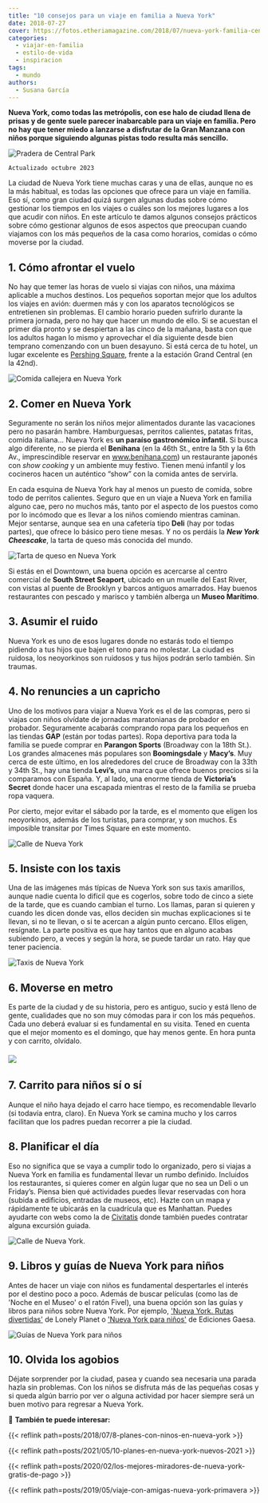 ```yaml
---
title: "10 consejos para un viaje en familia a Nueva York"
date: 2018-07-27
cover: https://fotos.etheriamagazine.com/2018/07/nueva-york-familia-central-park.jpg
categories: 
  - viajar-en-familia
  - estilo-de-vida
  - inspiracion
tags: 
  - mundo
authors: 
  - Susana García
---
```


**Nueva York, como todas las metrópolis, con ese halo de ciudad llena de prisas y de 
gente suele parecer inabarcable para un viaje en familia. Pero no hay que tener miedo a 
lanzarse a disfrutar de la Gran Manzana con niños porque siguiendo algunas pistas todo 
resulta más sencillo.** 

![Pradera de Central Park](https://fotos.etheriamagazine.com/2018/07/nueva-york-familia-central-park.jpg "Juegos en Central Park.")

```
Actualizado octubre 2023
```

La ciudad de Nueva York tiene muchas caras y una de ellas, aunque no es la más habitual, 
es todas las opciones que ofrece para un viaje en familia. Eso sí, como gran ciudad 
quizá surgen algunas dudas sobre cómo gestionar los tiempos en los viajes o cuáles son 
los mejores lugares a los que acudir con niños. En este artículo te damos algunos 
consejos prácticos sobre cómo gestionar algunos de esos aspectos que preocupan cuando 
viajamos con los más pequeños de la casa como horarios, comidas o cómo moverse por la 
ciudad. 

## 1\. Cómo afrontar el vuelo

No hay que temer las horas de vuelo si viajas con niños, una máxima aplicable a muchos 
destinos. Los pequeños soportan mejor que los adultos los viajes en avión: duermen más y 
con los aparatos tecnológicos se entretienen sin problemas. El cambio horario pueden 
sufrirlo durante la primera jornada, pero no hay que hacer un mundo de ello. Si se 
acuestan el primer día pronto y se despiertan a las cinco de la mañana, basta con que 
los adultos hagan lo mismo y aprovechar el día siguiente desde bien temprano comenzando 
con un buen desayuno. Si está cerca de tu hotel, un lugar excelente es [Pershing 
Square](http://www.pershingsquare.com), frente a la estación Grand Central (en la 42nd). 

![Comida callejera en Nueva York](https://fotos.etheriamagazine.com/2018/07/Nueva-York-familias-perrito-caliente.jpg "Puesto típico de 'hot dogs' en Nueva York. © Chenyu Guan")

## 2\. Comer en Nueva York

Seguramente no serán los niños mejor alimentados durante las vacaciones pero no pasarán 
hambre. Hamburguesas, perritos calientes, patatas fritas, comida italiana… Nueva York es 
**un paraíso gastronómico infantil.** Si busca algo diferente, no se pierda el 
**Benihana** (en la 46th St., entre la 5th y la 6th Av., imprescindible reservar en 
www.benihana.com) un restaurante japonés con _show cooking_ y un ambiente muy festivo. 
Tienen menú infantil y los cocineros hacen un auténtico “show” con la comida antes de 
servirla. 

En cada esquina de Nueva York hay al menos un puesto de comida, sobre todo de perritos 
calientes. Seguro que en un viaje a Nueva York en familia alguno cae, pero no muchos 
más, tanto por el aspecto de los puestos como por lo incómodo que es llevar a los niños 
comiendo mientras caminan. Mejor sentarse, aunque sea en una cafetería tipo **Deli** 
(hay por todas partes), que ofrece lo básico pero tiene mesas. Y no os perdáis la _**New 
York Cheescake**_, la tarta de queso más conocida del mundo. 

![Tarta de queso en Nueva York](https://fotos.etheriamagazine.com/2018/07/nueva-york-familia-tarta-queso.jpg "New York Cheesecake.")

Si estás en el Downtown, una buena opción es acercarse al centro comercial de **South 
Street Seaport**, ubicado en un muelle del East River, con vistas al puente de Brooklyn 
y barcos antiguos amarrados. Hay buenos restaurantes con pescado y marisco y también 
alberga un **Museo Marítimo**. 

## 3\. Asumir el ruido

Nueva York es uno de esos lugares donde no estarás todo el tiempo pidiendo a tus hijos 
que bajen el tono para no molestar. La ciudad es ruidosa, los neoyorkinos son ruidosos y 
tus hijos podrán serlo también. Sin traumas. 

## 4\. No renuncies a un capricho

Uno de los motivos para viajar a Nueva York es el de las compras, pero si viajas con 
niños olvídate de jornadas maratonianas de probador en probador. Seguramente acabarás 
comprando ropa para los pequeños en las tiendas **GAP** (están por todas partes). Ropa 
deportiva para toda la familia se puede comprar en **Parangon Sports** (Broadway con la 
18th St.). Los grandes almacenes más populares son **Boomingsdale** y **Macy’s**. Muy 
cerca de este último, en los alrededores del cruce de Broadway con la 33th y 34th St., 
hay una tienda **Levi’s**, una marca que ofrece buenos precios si la comparamos con 
España. Y, al lado, una enorme tienda de **Victoria’s Secret** donde hacer una escapada 
mientras el resto de la familia se prueba ropa vaquera. 

Por cierto, mejor evitar el sábado por la tarde, es el momento que eligen los 
neoyorkinos, además de los turistas, para comprar, y son muchos. Es imposible transitar 
por Times Square en este momento. 

![Calle de Nueva York](https://fotos.etheriamagazine.com/2018/05/3-Nueva-York-noche.jpg "Luces de Nueva York.")

## 5\. Insiste con los taxis

Una de las imágenes más típicas de Nueva York son sus taxis amarillos, aunque nadie 
cuenta lo difícil que es cogerlos, sobre todo de cinco a siete de la tarde, que es 
cuando cambian el turno. Los llamas, paran si quieren y cuando les dicen donde vas, 
ellos deciden sin muchas explicaciones si te llevan, si no te llevan, o si te acercan a 
algún punto cercano. Ellos eligen, resígnate. La parte positiva es que hay tantos que en 
alguno acabas subiendo pero, a veces y según la hora, se puede tardar un rato. Hay que 
tener paciencia. 

![Taxis de Nueva York](https://fotos.etheriamagazine.com/2018/07/nueva-york-taxis.jpg "Taxis en Nueva York.")

## **6\. Moverse en metro**

Es parte de la ciudad y de su historia, pero es antiguo, sucio y está lleno de gente, 
cualidades que no son muy cómodas para ir con los más pequeños. Cada uno deberá evaluar 
si es fundamental en su visita. Tened en cuenta que el mejor momento es el domingo, que 
hay menos gente. En hora punta y con carrito, olvídalo. 

###### ![](https://fotos.etheriamagazine.com/2018/05/6-Nueva-York-Metro.jpg)

## 7\. Carrito para niños sí o sí

Aunque el niño haya dejado el carro hace tiempo, es recomendable llevarlo (si todavía 
entra, claro). En Nueva York se camina mucho y los carros facilitan que los padres 
puedan recorrer a pie la ciudad. 

## 8\. Planificar el día

Eso no significa que se vaya a cumplir todo lo organizado, pero si viajas a Nueva York 
en familia es fundamental llevar un rumbo definido. Incluidos los restaurantes, si 
quieres comer en algún lugar que no sea un Deli o un Friday’s. Piensa bien qué 
actividades puedes llevar reservadas con hora (subida a edificios, entradas de museos, 
etc). Hazte con un mapa y rápidamente te ubicarás en la cuadrícula que es Manhattan. 
Puedes ayudarte con webs como la de 
[Civitatis](https://www.civitatis.com/es/nueva-york/?aid=10211) donde también puedes 
contratar alguna excursión guiada. 

![Calle de Nueva York.](https://fotos.etheriamagazine.com/2018/05/Nueva-York-edificio-Chrysler.jpg "Calle de Nueva York.")

## 9\. Libros y guías de Nueva York para niños

Antes de hacer un viaje con niños es fundamental despertarles el interés por el destino 
poco a poco. Además de buscar películas (como las de 'Noche en el Museo' o el ratón 
Fivel), una buena opción son las guías y libros para niños sobre Nueva York. Por 
ejemplo, ['Nueva York. Rutas divertidas'](https://amzn.to/2QxJ9c6) de Lonely Planet o 
['Nueva York para niños'](https://amzn.to/3bGa3pv) de Ediciones Gaesa. 

![Guías de Nueva York para niños](https://fotos.etheriamagazine.com/2018/07/nueva-york-familias-guias-1.jpg "Guías de Nueva York para niños.")

## 10\. Olvida los agobios

Déjate sorprender por la ciudad, pasea y cuando sea necesaria una parada hazla sin 
problemas. Con los niños se disfruta más de las pequeñas cosas y si queda algún barrio 
por ver o alguna actividad por hacer siempre será un buen motivo para regresar a Nueva 
York. 

📌 **También te puede interesar:** 

{{< reflink path=posts/2018/07/8-planes-con-ninos-en-nueva-york >}} 

{{< reflink path=posts/2021/05/10-planes-en-nueva-york-nuevos-2021 >}} 

{{< reflink path=posts/2020/02/los-mejores-miradores-de-nueva-york-gratis-de-pago >}} 

{{< reflink path=posts/2019/05/viaje-con-amigas-nueva-york-primavera >}}

